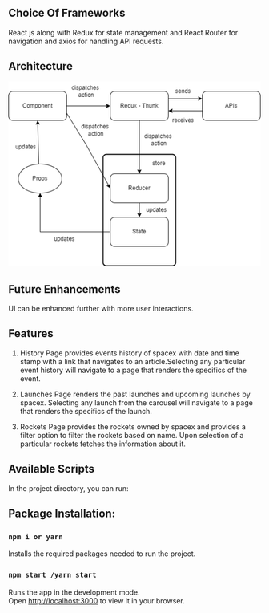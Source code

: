 ## Choice Of Frameworks

React js along with Redux for state management and React Router for navigation and axios for handling API requests.

## Architecture

![Architecture](src/assets/Architecture.png)

## Future Enhancements

UI can be enhanced further with more user interactions.

## Features

1. History Page provides events history of spacex with date and time stamp with a link that navigates to an article.Selecting any particular event history will navigate to a page that renders the specifics of the event.

2. Launches Page renders the past launches and upcoming launches by spacex. Selecting any launch from the carousel
   will navigate to a page that renders the specifics of the launch.
3. Rockets Page provides the rockets owned by spacex and provides a filter option to filter the rockets based on name. Upon selection of a particular rockets fetches the information about it.

## Available Scripts

In the project directory, you can run:

## Package Installation:

### `npm i or yarn `

Installs the required packages needed to run the project.

### `npm start /yarn start`

Runs the app in the development mode.\
Open [http://localhost:3000](http://localhost:3000) to view it in your browser.
